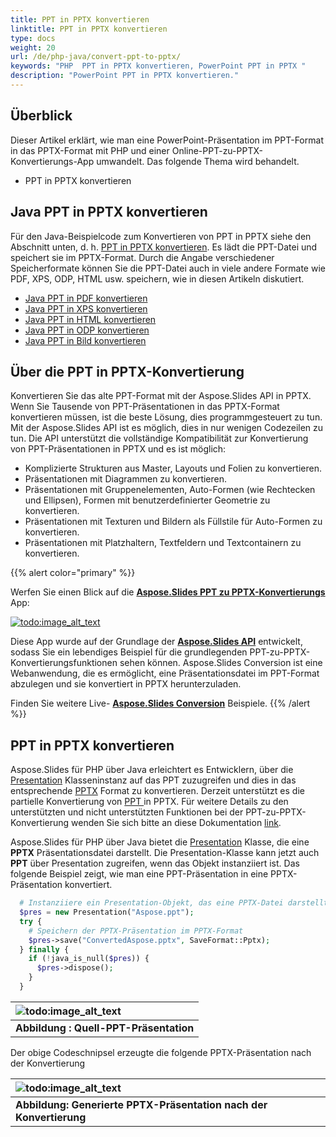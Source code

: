 ```yaml
---
title: PPT in PPTX konvertieren
linktitle: PPT in PPTX konvertieren
type: docs
weight: 20
url: /de/php-java/convert-ppt-to-pptx/
keywords: "PHP  PPT in PPTX konvertieren, PowerPoint PPT in PPTX "
description: "PowerPoint PPT in PPTX konvertieren."
---
```


## **Überblick**

Dieser Artikel erklärt, wie man eine PowerPoint-Präsentation im PPT-Format in das PPTX-Format mit PHP und einer Online-PPT-zu-PPTX-Konvertierungs-App umwandelt. Das folgende Thema wird behandelt.

- PPT in PPTX konvertieren

## **Java PPT in PPTX konvertieren**

Für den Java-Beispielcode zum Konvertieren von PPT in PPTX siehe den Abschnitt unten, d. h. [PPT in PPTX konvertieren](#convert-ppt-to-pptx). Es lädt die PPT-Datei und speichert sie im PPTX-Format. Durch die Angabe verschiedener Speicherformate können Sie die PPT-Datei auch in viele andere Formate wie PDF, XPS, ODP, HTML usw. speichern, wie in diesen Artikeln diskutiert.

- [Java PPT in PDF konvertieren](https://docs.aspose.com/slides/php-java/convert-powerpoint-to-pdf/)
- [Java PPT in XPS konvertieren](https://docs.aspose.com/slides/php-java/convert-powerpoint-to-xps/)
- [Java PPT in HTML konvertieren](https://docs.aspose.com/slides/php-java/convert-powerpoint-to-html/)
- [Java PPT in ODP konvertieren](https://docs.aspose.com/slides/php-java/save-presentation/)
- [Java PPT in Bild konvertieren](https://docs.aspose.com/slides/php-java/convert-powerpoint-to-png/)

## **Über die PPT in PPTX-Konvertierung**
Konvertieren Sie das alte PPT-Format mit der Aspose.Slides API in PPTX. Wenn Sie Tausende von PPT-Präsentationen in das PPTX-Format konvertieren müssen, ist die beste Lösung, dies programmgesteuert zu tun. Mit der Aspose.Slides API ist es möglich, dies in nur wenigen Codezeilen zu tun. Die API unterstützt die vollständige Kompatibilität zur Konvertierung von PPT-Präsentationen in PPTX und es ist möglich:

- Komplizierte Strukturen aus Master, Layouts und Folien zu konvertieren.
- Präsentationen mit Diagrammen zu konvertieren.
- Präsentationen mit Gruppenelementen, Auto-Formen (wie Rechtecken und Ellipsen), Formen mit benutzerdefinierter Geometrie zu konvertieren.
- Präsentationen mit Texturen und Bildern als Füllstile für Auto-Formen zu konvertieren.
- Präsentationen mit Platzhaltern, Textfeldern und Textcontainern zu konvertieren.

{{% alert color="primary" %}} 

Werfen Sie einen Blick auf die [**Aspose.Slides PPT zu PPTX-Konvertierungs**](https://products.aspose.app/slides/conversion/ppt-to-pptx) App:

[](https://products.aspose.app/slides/conversion/ppt-to-pptx)

[![todo:image_alt_text](ppt-to-pptx.png)](https://products.aspose.app/slides/conversion/ppt-to-pptx)

Diese App wurde auf der Grundlage der [**Aspose.Slides API**](https://products.aspose.com/slides/php-java/) entwickelt, sodass Sie ein lebendiges Beispiel für die grundlegenden PPT-zu-PPTX-Konvertierungsfunktionen sehen können. Aspose.Slides Conversion ist eine Webanwendung, die es ermöglicht, eine Präsentationsdatei im PPT-Format abzulegen und sie konvertiert in PPTX herunterzuladen.

Finden Sie weitere Live- [**Aspose.Slides Conversion**](https://products.aspose.app/slides/conversion/) Beispiele.
{{% /alert %}} 

## **PPT in PPTX konvertieren**
Aspose.Slides für PHP über Java erleichtert es Entwicklern, über die [Presentation](https://reference.aspose.com/slides/php-java/aspose.slides/presentation) Klasseninstanz auf das PPT zuzugreifen und dies in das entsprechende [PPTX](https://docs.fileformat.com/presentation/pptx/) Format zu konvertieren. Derzeit unterstützt es die partielle Konvertierung von [PPT ](https://docs.fileformat.com/presentation/ppt/) in PPTX. Für weitere Details zu den unterstützten und nicht unterstützten Funktionen bei der PPT-zu-PPTX-Konvertierung wenden Sie sich bitte an diese Dokumentation [link](/slides/de/php-java/ppt-to-pptx-conversion/).

Aspose.Slides für PHP über Java bietet die [Presentation](https://reference.aspose.com/slides/php-java/aspose.slides/presentation) Klasse, die eine **PPTX** Präsentationsdatei darstellt. Die Presentation-Klasse kann jetzt auch **PPT** über Presentation zugreifen, wenn das Objekt instanziiert ist. Das folgende Beispiel zeigt, wie man eine PPT-Präsentation in eine PPTX-Präsentation konvertiert.

```php
  # Instanziiere ein Presentation-Objekt, das eine PPTX-Datei darstellt
  $pres = new Presentation("Aspose.ppt");
  try {
    # Speichern der PPTX-Präsentation im PPTX-Format
    $pres->save("ConvertedAspose.pptx", SaveFormat::Pptx);
  } finally {
    if (!java_is_null($pres)) {
      $pres->dispose();
    }
  }
```

|![todo:image_alt_text](http://i.imgur.com/Y9jaUtI.png)|
| :- |
|**Abbildung : Quell-PPT-Präsentation**|

Der obige Codeschnipsel erzeugte die folgende PPTX-Präsentation nach der Konvertierung

|![todo:image_alt_text](http://i.imgur.com/tBXF3nA.png)|
| :- |
|**Abbildung: Generierte PPTX-Präsentation nach der Konvertierung**|